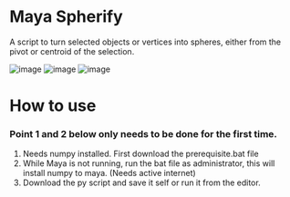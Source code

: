 # Maya Spherify
A script to turn selected objects or vertices into spheres, either from the pivot or centroid of the selection.

![image](https://user-images.githubusercontent.com/88772846/211174360-ed0c2532-d34b-4595-b6ef-d0420b608b17.png)
![image](https://user-images.githubusercontent.com/88772846/211174369-31e3bee4-f474-433d-a015-a8d6885cb2e8.png)
![image](https://user-images.githubusercontent.com/88772846/211174377-e9b719ff-b730-4685-a728-94347d2f429c.png)


# How to use
### Point 1 and 2 below only needs to be done for the first time.
1. Needs numpy installed. First download the prerequisite.bat file
2. While Maya is not running, run the bat file as administrator, this will install numpy to maya. (Needs active internet)
3. Download the py script and save it self or run it from the editor.
